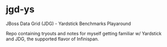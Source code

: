 # jgd-ys
JBoss Data Grid (JDG) - Yardstick Benchmarks Playaround

Repo containing tryouts and notes for myself getting familiar w/ Yardstick and JDG, the supported flavor of Infinispan.

